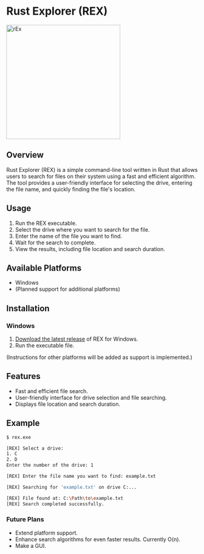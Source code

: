 # Rust Explorer (REX)

<img src="https://github.com/2alf/rex/assets/113948114/7cba4182-5ebd-405a-a134-892cdf5f5c9e" alt="rEx" width="300"/>

## Overview

Rust Explorer (REX) is a simple command-line tool written in Rust that allows users to search for files on their system using a fast and efficient algorithm. The tool provides a user-friendly interface for selecting the drive, entering the file name, and quickly finding the file's location.

## Usage

1. Run the REX executable.
2. Select the drive where you want to search for the file.
3. Enter the name of the file you want to find.
4. Wait for the search to complete.
5. View the results, including file location and search duration.

## Available Platforms

- Windows
- (Planned support for additional platforms)

## Installation

### Windows

1. [Download the latest release](#) of REX for Windows.
2. Run the executable file.

(Instructions for other platforms will be added as support is implemented.)

## Features

- Fast and efficient file search.
- User-friendly interface for drive selection and file searching.
- Displays file location and search duration.

## Example

```bash
$ rex.exe

[REX] Select a drive:
1. C
2. D
Enter the number of the drive: 1

[REX] Enter the file name you want to find: example.txt

[REX] Searching for 'example.txt' on drive C:...

[REX] File found at: C:\Path\to\example.txt
[REX] Search completed successfully.
```

### Future Plans
- Extend platform support.
- Enhance search algorithms for even faster results. Currently O(n).
- Make a GUI.
